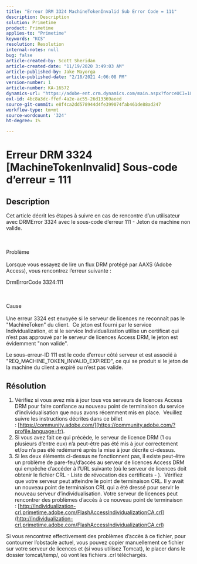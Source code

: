 ```yaml
---
title: "Erreur DRM 3324 MachineTokenInvalid Sub Error Code = 111"
description: Description
solution: Primetime
product: Primetime
applies-to: "Primetime"
keywords: "KCS"
resolution: Resolution
internal-notes: null
bug: false
article-created-by: Scott Sheridan
article-created-date: "11/19/2020 3:49:03 AM"
article-published-by: Jake Mayorga
article-published-date: "2/18/2021 4:06:08 PM"
version-number: 1
article-number: KA-16572
dynamics-url: "https://adobe-ent.crm.dynamics.com/main.aspx?forceUCI=1&pagetype=entityrecord&etn=knowledgearticle&id=61d1b428-1a2a-eb11-a813-000d3a593813"
exl-id: 4bc8a3dc-ffef-4a2e-ac55-26d13369aeed
source-git-commit: e8f4ca2dd578944d4fe399074fab461de88ad247
workflow-type: tm+mt
source-wordcount: '324'
ht-degree: 1%

---
```


# Erreur DRM 3324 [MachineTokenInvalid] Sous-code d’erreur = 111

## Description


Cet article décrit les étapes à suivre en cas de rencontre d’un utilisateur avec DRMError 3324 avec le sous-code d’erreur 111 - Jeton de machine non valide.


<br><br>Problème<br><br>
Lorsque vous essayez de lire un flux DRM protégé par AAXS (Adobe Access), vous rencontrez l’erreur suivante :

DrmErrorCode 3324:111


<br><br>Cause<br><br>
Une erreur 3324 est envoyée si le serveur de licences ne reconnaît pas le &quot;MachineToken&quot; du client.  Ce jeton est fourni par le service Individualization, et si le service Individualization utilise un certificat qui n’est pas approuvé par le serveur de licences Access DRM, le jeton est évidemment &quot;non valide&quot;.

Le sous-erreur-ID 111 est le code d’erreur côté serveur et est associé à &quot;REQ_MACHINE_TOKEN_INVALID_EXPIRED&quot;, ce qui se produit si le jeton de la machine du client a expiré ou n’est pas valide.






## Résolution


1. Vérifiez si vous avez mis à jour tous vos serveurs de licences Access DRM pour faire confiance au nouveau point de terminaison du service d’individualisation que nous avons récemment mis en place.  Veuillez suivre les instructions décrites dans ce billet : [https://community.adobe.com/](https://community.adobe.com/?profile.language=fr).
2. Si vous avez fait ce qui précède, le serveur de licence DRM (1 ou plusieurs d’entre eux) n’a peut-être pas été mis à jour correctement et/ou n’a pas été redémarré après la mise à jour décrite ci-dessus.
3. Si les deux éléments ci-dessus ne fonctionnent pas, il existe peut-être un problème de pare-feu/d’accès au serveur de licences Access DRM qui empêche d’accéder à l’URL suivante (où le serveur de licences doit obtenir le fichier CRL - Liste de révocation des certificats - ).  Vérifiez que votre serveur peut atteindre le point de terminaison CRL. Il y avait un nouveau point de terminaison CRL qui a été dressé pour servir le nouveau serveur d’individualisation. Votre serveur de licences peut rencontrer des problèmes d’accès à ce nouveau point de terminaison : [http://individualization-crl.primetime.adobe.com/FlashAccessIndividualizationCA.crl](http://individualization-crl.primetime.adobe.com/FlashAccessIndividualizationCA.crl)


Si vous rencontrez effectivement des problèmes d’accès à ce fichier, pour contourner l’obstacle actuel, vous pouvez copier manuellement ce fichier sur votre serveur de licences et (si vous utilisez Tomcat), le placer dans le dossier tomcat/temp/, où vont les fichiers .crl téléchargés.
